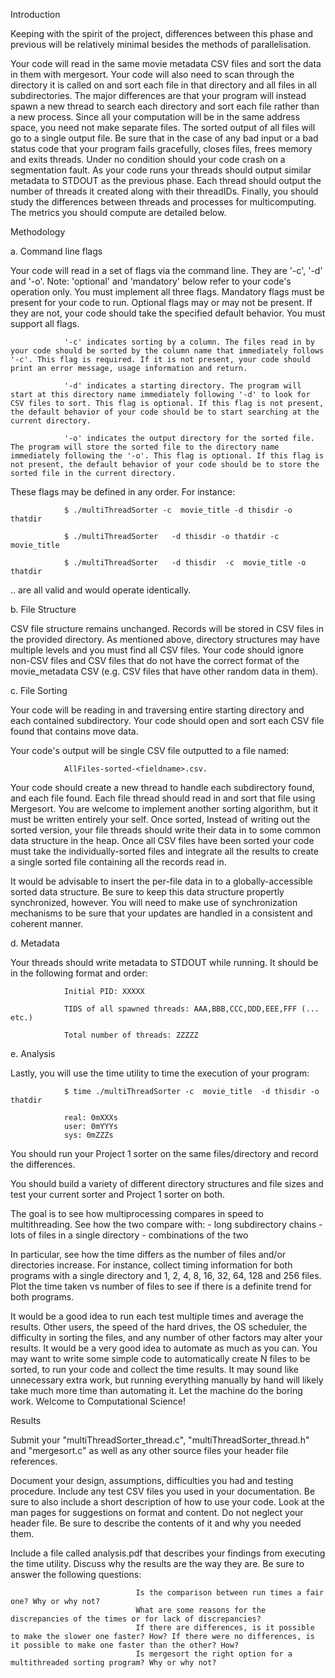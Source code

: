 
Introduction

Keeping with the spirit of the project, differences between this phase and previous will be relatively minimal besides the methods of parallelisation.

Your code will read in the same movie metadata CSV files and sort the data in them with mergesort. Your code will also need to scan through the directory it is called on and sort each file in that directory and all files in all subdirectories. The major differences are that your program will instead spawn a new thread to search each directory and sort each file rather than a new process. Since all your computation will be in the same address space, you need not make separate files. The sorted output of all files will go to a single output file. Be sure that in the case of any bad input or a bad status code that your program fails gracefully, closes files, frees memory and exits threads. Under no condition should your code crash on a segmentation fault. As your code runs your threads should output similar metadata to STDOUT as the previous phase. Each thread should output the number of threads it created along with their threadIDs. Finally, you should study the differences between threads and processes for multicomputing. The metrics you should compute are detailed below.



Methodology

a. Command line flags

Your code will read in a set of flags via the command line. They are '-c', '-d' and '-o'.
Note: 'optional' and 'mandatory' below refer to your code's operation only. You must implement all three flags. Mandatory flags must be present for your code to run. Optional flags may or may not be present. If they are not, your code should take the specified default behavior. You must support all flags.

                '-c' indicates sorting by a column. The files read in by your code should be sorted by the column name that immediately follows '-c'. This flag is required. If it is not present, your code should print an error message, usage information and return.

                '-d' indicates a starting directory. The program will start at this directory name immediately following '-d' to look for CSV files to sort. This flag is optional. If this flag is not present, the default behavior of your code should be to start searching at the current directory.

                '-o' indicates the output directory for the sorted file. The program will store the sorted file to the directory name immediately following the '-o'. This flag is optional. If this flag is not present, the default behavior of your code should be to store the sorted file in the current directory.

These flags may be defined in any order. For instance:

                $ ./multiThreadSorter -c  movie_title -d thisdir -o thatdir

                $ ./multiThreadSorter   -d thisdir -o thatdir -c  movie_title

                $ ./multiThreadSorter   -d thisdir  -c  movie_title -o thatdir

.. are all valid and would operate identically.


b. File Structure

CSV file structure remains unchanged. Records will be stored in CSV files in the provided directory. As mentioned above, directory structures may have multiple levels and you must find all CSV files. Your code should ignore non-CSV files and CSV files that do not have the correct format of the movie_metadata CSV (e.g. CSV files that have other random data in them).


c. File Sorting

Your code will be reading in and traversing entire starting directory and each contained subdirectory. Your code should open and sort each CSV file found that contains move data.

Your code's output will be single CSV file outputted to a file named:

                AllFiles-sorted-<fieldname>.csv.

Your code should create a new thread to handle each subdirectory found, and each file found. Each file thread should read in and sort that file using Mergesort. You are welcome to implement another sorting algorithm, but it must be written entirely your self. Once sorted, Instead of writing out the sorted version, your file threads should write their data in to some common data structure in the heap. Once all CSV files have been sorted your code must take the individually-sorted files and integrate all the results to create a single sorted file containing all the records read in.

It would be advisable to insert the per-file data in to a globally-accessible sorted data structure. Be sure to keep this data structure propertly synchronized, however. You will need to make use of synchronization mechanisms to be sure that your updates are handled in a consistent and coherent manner.


d. Metadata

Your threads should write metadata to STDOUT while running. It should be in the following format and order:

                Initial PID: XXXXX

                TIDS of all spawned threads: AAA,BBB,CCC,DDD,EEE,FFF (... etc.)

                Total number of threads: ZZZZZ


e. Analysis

Lastly, you will use the time utility to time the execution of your program:

                $ time ./multiThreadSorter -c  movie_title  -d thisdir -o thatdir

                real: 0mXXXs
                user: 0mYYYs
                sys: 0mZZZs

You should run your Project 1 sorter on the same files/directory and record the differences.

You should build a variety of different directory structures and file sizes and test your current sorter and Project 1 sorter on both.

The goal is to see how multiprocessing compares in speed to multithreading. See how the two compare with:
                - long subdirectory chains
                - lots of files in a single directory
                - combinations of the two

In particular, see how the time differs as the number of files and/or directories increase. For instance, collect timing information for both programs with a single directory and 1, 2, 4, 8, 16, 32, 64, 128 and 256 files. Plot the time taken vs number of files to see if there is a definite trend for both programs.

It would be a good idea to run each test multiple times and average the results. Other users, the speed of the hard drives, the OS scheduler, the difficulty in sorting the files, and any number of other factors may alter your results. It would be a very good idea to automate as much as you can. You may want to write some simple code to automatically create N files to be sorted, to run your code and collect the time results. It may sound like unnecessary extra work, but running everything manually by hand will likely take much more time than automating it. Let the machine do the boring work. Welcome to Computational Science!



Results

Submit your "multiThreadSorter_thread.c", "multiThreadSorter_thread.h" and "mergesort.c" as well as any other source files your header file references.

Document your design, assumptions, difficulties you had and testing procedure. Include any test CSV files you used in your documentation. Be sure to also include a short description of how to use your code. Look at the man pages for suggestions on format and content. Do not neglect your header file. Be sure to describe the contents of it and why you needed them.

Include a file called analysis.pdf that describes your findings from executing the time utility. Discuss why the results are the way they are. Be sure to answer the following questions:

                                Is the comparison between run times a fair one? Why or why not?
                                What are some reasons for the discrepancies of the times or for lack of discrepancies?
                                If there are differences, is it possible to make the slower one faster? How? If there were no differences, is it possible to make one faster than the other? How?
                                Is mergesort the right option for a multithreaded sorting program? Why or why not?
